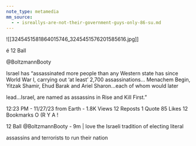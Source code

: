 ```yaml
---
note_type: metamedia
mm_source:
  - - isreallys-are-not-their-government-guys-only-86-su.md
---
```


![[3245451581864015746_3245451576201585616.jpg]]

é 12 Ball

@BoltzmannBooty

Israel has “assassinated more people than
any Western state has since World War I,
carrying out ‘at least’ 2,700 assassinations...
Menachem Begin, Yitzak Shamir, Ehud Barak
and Ariel Sharon...each of whom would later

lead...Israel, are named as assassins in Rise
and Kill First.”

12:23 PM - 11/27/23 from Earth - 1.8K Views
12 Reposts 1 Quote 85 Likes 12 Bookmarks
O (R Y A !

12 Ball @BoltzmannBooty - 9m
| love the Israeli tradition of electing literal

assassins and terrorists to run their nation

